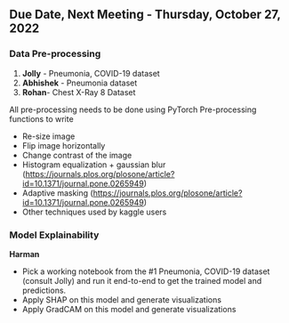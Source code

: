 ## Due Date, Next Meeting - Thursday, October 27, 2022

### Data Pre-processing
1. **Jolly** - Pneumonia, COVID-19 dataset
2. **Abhishek** - Pneumonia dataset
3. **Rohan**- Chest X-Ray 8 Dataset

All pre-processing needs to be done using PyTorch
Pre-processing functions to write
- Re-size image
- Flip image horizontally
- Change contrast of the image
- Histogram equalization + gaussian blur (https://journals.plos.org/plosone/article?id=10.1371/journal.pone.0265949)
- Adaptive masking (https://journals.plos.org/plosone/article?id=10.1371/journal.pone.0265949)
- Other techniques used by kaggle users

### Model Explainability
**Harman**

- Pick a working notebook from the #1 Pneumonia, COVID-19 dataset (consult Jolly) and run it end-to-end to get the trained model and predictions.
- Apply SHAP on this model and generate visualizations
- Apply GradCAM on this model and generate visualizations

